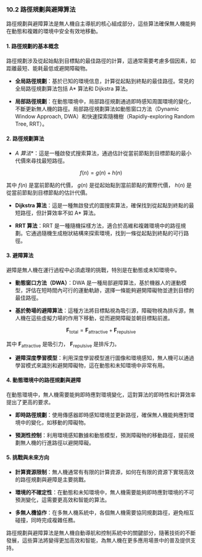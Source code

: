 ### 10.2 路徑規劃與避障算法

路徑規劃與避障算法是無人機自主導航的核心組成部分，這些算法確保無人機能夠在動態和複雜的環境中安全有效地移動。

#### 1. 路徑規劃的基本概念

路徑規劃涉及從起始點到目標點的最佳路徑的計算，這通常需要考慮多個因素，如距離最短、能耗最低或避開障礙物。

- **全局路徑規劃**：基於已知的環境信息，計算從起點到終點的最佳路徑。常見的全局路徑規劃算法包括 A* 算法和 Dijkstra 算法。

- **局部路徑規劃**：在動態環境中，局部路徑規劃通過即時感知周圍環境的變化，不斷更新無人機的路徑。局部路徑規劃算法如動態窗口方法（Dynamic Window Approach, DWA）和快速探索隨機樹（Rapidly-exploring Random Tree, RRT）。

#### 2. 路徑規劃算法

- **A* 算法**：這是一種啟發式搜索算法，通過估計從當前節點到目標節點的最小代價來尋找最短路徑。

  
```math
f(n) = g(n) + h(n)
```

  其中  $`f(n)`$  是當前節點的代價， $`g(n)`$  是從起始點到當前節點的實際代價， $`h(n)`$  是從當前節點到目標節點的估計代價。

- **Dijkstra 算法**：這是一種無啟發式的圖搜索算法，確保找到從起點到終點的最短路徑，但計算效率不如 A* 算法。

- **RRT 算法**：RRT 是一種隨機採樣方法，適合於高維和複雜環境中的路徑規劃。它通過隨機生成樹狀結構來探索環境，找到一條從起點到終點的可行路徑。

#### 3. 避障算法

避障是無人機在運行過程中必須處理的挑戰，特別是在動態或未知環境中。

- **動態窗口方法（DWA）**：DWA 是一種局部避障算法，基於機器人的運動模型，評估在短時間內可行的運動軌跡，選擇一條能夠避開障礙物並達到目標的最佳路徑。

- **基於勢場的避障算法**：這種方法將目標點視為吸引源，障礙物視為排斥源，無人機在這些虛擬力場的作用下移動，從而避開障礙並朝目標點前進。

  
```math
\mathbf{F}_{\text{total}} = \mathbf{F}_{\text{attractive}} + \mathbf{F}_{\text{repulsive}}
```

  其中  $`\mathbf{F}_{\text{attractive}}`$  是吸引力， $`\mathbf{F}_{\text{repulsive}}`$  是排斥力。

- **避障深度學習模型**：利用深度學習模型進行圖像和環境感知，無人機可以通過學習模式來識別和避開障礙物，這在動態和未知環境中非常有用。

#### 4. 動態環境中的路徑規劃與避障

在動態環境中，無人機需要能夠即時應對環境變化，這對算法的即時性和計算效率提出了更高的要求。

- **即時路徑規劃**：使用傳感器即時感知環境並更新路徑，確保無人機能夠應對環境中的變化，如移動的障礙物。

- **預測性控制**：利用環境感知數據和動態模型，預測障礙物的移動路徑，提前規劃無人機的行進路徑以避開障礙。

#### 5. 挑戰與未來方向

- **計算資源限制**：無人機通常有有限的計算資源，如何在有限的資源下實現高效的路徑規劃與避障是主要挑戰。

- **環境的不確定性**：在動態和未知環境中，無人機需要能夠即時應對環境的不可預測變化，這需要更高效和智能的算法。

- **多無人機協作**：在多無人機系統中，各個無人機需要協同規劃路徑，避免相互碰撞，同時完成複雜任務。

路徑規劃與避障算法是無人機自動導航和控制系統中的關鍵部分，隨著技術的不斷發展，這些算法將變得更加高效和智能，為無人機在更多應用場景中的普及提供支持。
